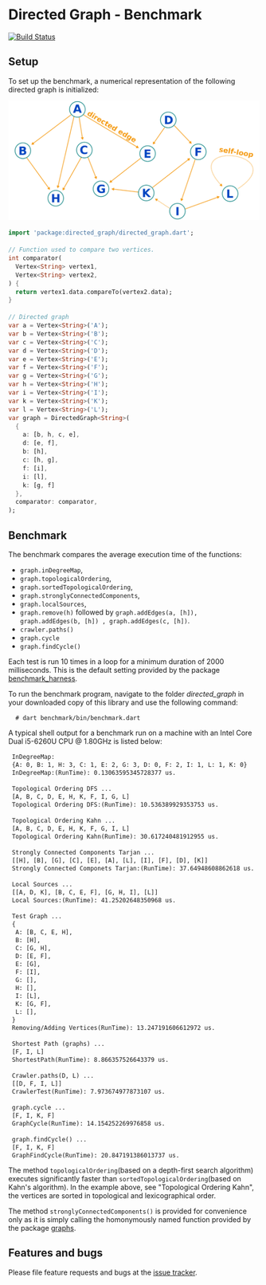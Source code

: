 
# Directed Graph - Benchmark

[![Build Status](https://travis-ci.com/simphotonics/directed_graph.svg?branch=master)](https://travis-ci.com/simphotonics/directed_graph)

## Setup
To set up the benchmark, a numerical representation of the following directed graph is initialized:

![Directed Graph Image](https://raw.githubusercontent.com/simphotonics/directed_graph/master/images/directed_graph.svg?sanitize=true)

```Dart
import 'package:directed_graph/directed_graph.dart';

// Function used to compare two vertices.
int comparator(
  Vertex<String> vertex1,
  Vertex<String> vertex2,
) {
  return vertex1.data.compareTo(vertex2.data);
}

// Directed graph
var a = Vertex<String>('A');
var b = Vertex<String>('B');
var c = Vertex<String>('C');
var d = Vertex<String>('D');
var e = Vertex<String>('E');
var f = Vertex<String>('F');
var g = Vertex<String>('G');
var h = Vertex<String>('H');
var i = Vertex<String>('I');
var k = Vertex<String>('K');
var l = Vertex<String>('L');
var graph = DirectedGraph<String>(
  {
    a: [b, h, c, e],
    d: [e, f],
    b: [h],
    c: [h, g],
    f: [i],
    i: [l],
    k: [g, f]
  },
  comparator: comparator,
);
```
## Benchmark
The benchmark compares the average execution time of the functions:
- `graph.inDegreeMap`,
- `graph.topologicalOrdering`,
- `graph.sortedTopologicalOrdering`,
- `graph.stronglyConnectedComponents`,
- `graph.localSources`,
- `graph.remove(h)` followed by
   ```graph.addEdges(a, [h]), graph.addEdges(b, [h]) , graph.addEdges(c, [h])```.
- `crawler.paths()`
- `graph.cycle`
- `graph.findCycle()`

Each test is run 10 times in a loop for a minimum duration of 2000 milliseconds.
This is the default setting provided by the package [benchmark_harness].

To run the benchmark program, navigate to the folder *directed_graph* in your downloaded copy of this library and use
the following command:
```console
  # dart benchmark/bin/benchmark.dart
```
A typical shell output for a benchmark run on a machine with an Intel Core Dual i5-6260U CPU @ 1.80GHz is listed below:
```console
 InDegreeMap:
 {A: 0, B: 1, H: 3, C: 1, E: 2, G: 3, D: 0, F: 2, I: 1, L: 1, K: 0}
 InDegreeMap:(RunTime): 0.13063595345728377 us.

 Topological Ordering DFS ...
 [A, B, C, D, E, H, K, F, I, G, L]
 Topological Ordering DFS:(RunTime): 10.536389929353753 us.

 Topological Ordering Kahn ...
 [A, B, C, D, E, H, K, F, G, I, L]
 Topological Ordering Kahn(RunTime): 30.617240481912955 us.

 Strongly Connected Components Tarjan ...
 [[H], [B], [G], [C], [E], [A], [L], [I], [F], [D], [K]]
 Strongly Connected Componets Tarjan:(RunTime): 37.64948608862618 us.

 Local Sources ...
 [[A, D, K], [B, C, E, F], [G, H, I], [L]]
 Local Sources:(RunTime): 41.25202648350968 us.

 Test Graph ...
 {
  A: [B, C, E, H],
  B: [H],
  C: [G, H],
  D: [E, F],
  E: [G],
  F: [I],
  G: [],
  H: [],
  I: [L],
  K: [G, F],
  L: [],
 }
 Removing/Adding Vertices(RunTime): 13.247191606612972 us.

 Shortest Path (graphs) ...
 [F, I, L]
 ShortestPath(RunTime): 8.866357526643379 us.

 Crawler.paths(D, L) ...
 [[D, F, I, L]]
 CrawlerTest(RunTime): 7.973674977873107 us.

 graph.cycle ...
 [F, I, K, F]
 GraphCycle(RunTime): 14.154252269976858 us.

 graph.findCycle() ...
 [F, I, K, F]
 GraphFindCycle(RunTime): 20.847191386013737 us.
```
The method `topologicalOrdering`(based on a depth-first search algorithm)
executes significantly faster than `sortedTopologicalOrdering`(based on Kahn's algorithm).
In the example above, see "Topological Ordering Kahn", the vertices are sorted in
topological and lexicographical order.

The method `stronglyConnectedComponents()` is provided for convenience
only as it is simply calling the homonymously named function provided by the package [graphs].


## Features and bugs
Please file feature requests and bugs at the [issue tracker].

[benchmark_harness]: https://pub.dev/packages/benchmark_harness
[issue tracker]: https://github.com/simphotonics/directed_graph/issues
[graphs]: https://pub.dev/packages/graphs